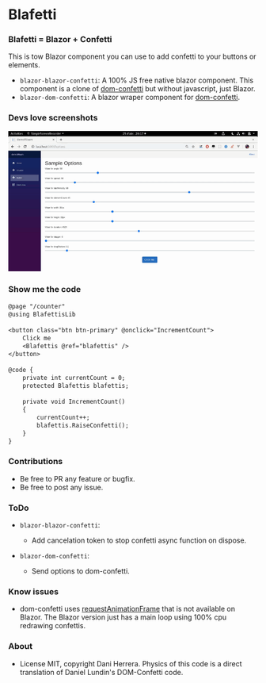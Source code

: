 # Blafetti

### Blafetti = Blazor + Confetti

This is tow Blazor component you can use to add confetti to your buttons or elements. 

* `blazor-blazor-confetti`: A 100% JS free native blazor component. This component is a clone of [dom-confetti](https://github.com/daniel-lundin/dom-confetti) but without javascript, just Blazor.
* `blazor-dom-confetti`: A blazor wraper component for [dom-confetti](https://github.com/daniel-lundin/dom-confetti).


### Devs love screenshots

![ScreenShot](./ScreenShot/i.gif)

### Show me the code

```razor
@page "/counter"
@using BlafettisLib

<button class="btn btn-primary" @onclick="IncrementCount">
    Click me
    <Blafettis @ref="blafettis" />
</button>

@code {
    private int currentCount = 0;
    protected Blafettis blafettis;

    private void IncrementCount()
    {
        currentCount++;
        blafettis.RaiseConfetti();
    }
}
```

### Contributions

* Be free to PR any feature or bugfix.
* Be free to post any issue.

### ToDo

* `blazor-blazor-confetti`:
  * Add cancelation token to stop confetti async function on dispose.

* `blazor-dom-confetti`:
  * Send options to dom-confetti.

### Know issues

* dom-confetti uses [requestAnimationFrame](https://developer.mozilla.org/es/docs/Web/API/Window/requestAnimationFrame) that is not available on Blazor. The Blazor version just has a main loop using 100% cpu redrawing confettis.

### About

* License MIT, copyright Dani Herrera. Physics of this code is a direct translation of Daniel Lundin's DOM-Confetti code.

